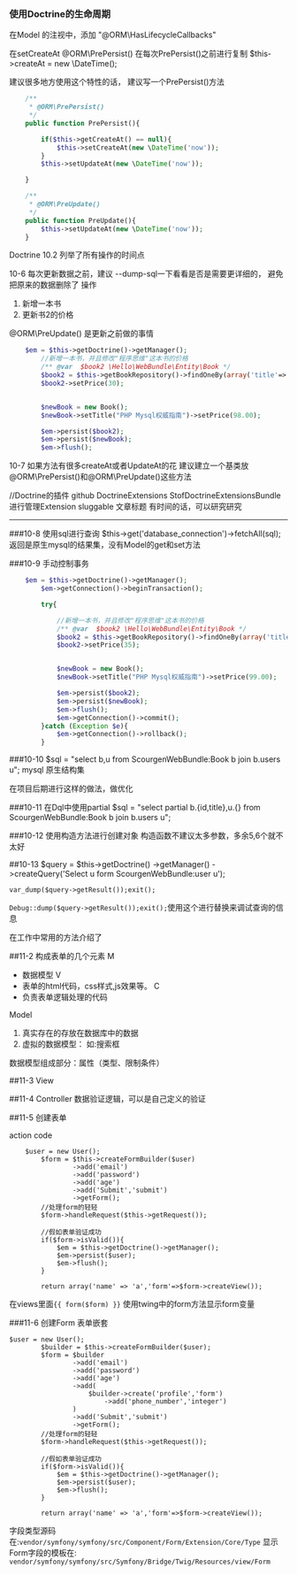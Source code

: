 
### 使用Doctrine的生命周期
在Model 的注视中，添加 "@ORM\HasLifecycleCallbacks"

在setCreateAt
@ORM\PrePersist() 在每次PrePersist()之前进行复制
$this->createAt = new \DateTime();

建议很多地方使用这个特性的话，
建议写一个PrePersist()方法

```php
    /**
     * @ORM\PrePersist()
     */
    public function PrePersist(){

        if($this->getCreateAt() == null){
            $this->setCreateAt(new \DateTime('now'));
        }
        $this->setUpdateAt(new \DateTime('now'));

    }

    /**
     * @ORM\PreUpdate()
     */
    public function PreUpdate(){
        $this->setUpdateAt(new \DateTime('now'));
    }
```

Doctrine 10.2 列举了所有操作的时间点

10-6
每次更新数据之前，建议 --dump-sql一下看看是否是需要更详细的，
避免把原来的数据删除了
操作
1. 新增一本书
2. 更新书2的价格


@ORM\PreUpdate()
是更新之前做的事情

```php
  	$em = $this->getDoctrine()->getManager();
        //新增一本书，并且修改"程序思维"这本书的价格
        /** @var  $book2 \Hello\WebBundle\Entity\Book */
        $book2 = $this->getBookRepository()->findOneBy(array('title'=>'程序员思维'));
        $book2->setPrice(30);


        $newBook = new Book();
        $newBook->setTitle("PHP Mysql权威指南")->setPrice(98.00);

        $em->persist($book2);
        $em->persist($newBook);
        $em->flush();
```

10-7
如果方法有很多createAt或者UpdateAt的花
建议建立一个基类放@ORM\PrePersist()和@ORM\PreUpdate()这些方法
 

//Doctrine的插件
github DoctrineExtensions
StofDoctrineExtensionsBundle进行管理Extension
sluggable 文章标题
有时间的话，可以研究研究


------


###10-8
使用sql进行查询
$this->get('database_connection')->fetchAll(sql);
返回是原生mysql的结果集，没有Model的get和set方法

###10-9 手动控制事务
```php
	$em = $this->getDoctrine()->getManager();
        $em->getConnection()->beginTransaction();

        try{

            //新增一本书，并且修改"程序思维"这本书的价格
            /** @var  $book2 \Hello\WebBundle\Entity\Book */
            $book2 = $this->getBookRepository()->findOneBy(array('title'=>'程序员思维'));
            $book2->setPrice(35);


            $newBook = new Book();
            $newBook->setTitle("PHP Mysql权威指南")->setPrice(99.00);

            $em->persist($book2);
            $em->persist($newBook);
            $em->flush();
            $em->getConnection()->commit();
        }catch (Exception $e){
            $em->getConnection()->rollback();
        }
```

###10-10
$sql = "select b,u from ScourgenWebBundle:Book b join b.users u";
mysql 原生结构集

在项目后期进行这样的做法，做优化

###10-11
在Dql中使用partial
$sql = "select partial b.{id,title},u.{} from ScourgenWebBundle:Book b
 join b.users u";

###10-12
使用构造方法进行创建对象
构造函数不建议太多参数，多余5,6个就不太好

##10-13
$query = $this->getDoctrine()
->getManager()
->createQuery('Select u form ScourgenWebBundle:user u');

`var_dump($query->getResult());exit();`

`Debug::dump($query->getResult());exit();`使用这个进行替换来调试查询的信息

在工作中常用的方法介绍了


##11-2 构成表单的几个元素
M
- 数据模型
V
- 表单的html代码，css样式,js效果等。
C
- 负责表单逻辑处理的代码


Model
1. 真实存在的存放在数据库中的数据
2. 虚拟的数据模型： 如:搜索框

数据模型组成部分：属性（类型、限制条件）


##11-3 View

##11-4 Controller
数据验证逻辑，可以是自己定义的验证

##11-5 创建表单

action code

```
	$user = new User();
        $form = $this->createFormBuilder($user)
                ->add('email')
                ->add('password')
                ->add('age')
                ->add('Submit','submit')
                ->getForm();
        //处理form的轻轻
        $form->handleRequest($this->getRequest());

        //假如表单验证成功
        if($form->isValid()){
            $em = $this->getDoctrine()->getManager();
            $em->persist($user);
            $em->flush();
        }
        
        return array('name' => 'a','form'=>$form->createView());
```

在views里面`{{ form($form) }}` 使用twing中的form方法显示form变量



###11-6 创建Form
表单嵌套
```
$user = new User();
        $builder = $this->createFormBuilder($user);
        $form = $builder
                ->add('email')
                ->add('password')
                ->add('age')
                ->add(
                    $builder->create('profile','form')
                        ->add('phone_number','integer')
                )
                ->add('Submit','submit')
                ->getForm();
        //处理form的轻轻
        $form->handleRequest($this->getRequest());

        //假如表单验证成功
        if($form->isValid()){
            $em = $this->getDoctrine()->getManager();
            $em->persist($user);
            $em->flush();
        }

        return array('name' => 'a','form'=>$form->createView());
```
字段类型源码在:`vendor/symfony/symfony/src/Component/Form/Extension/Core/Type`
显示Form字段的模板在: `vendor/symfony/symfony/src/Symfony/Bridge/Twig/Resources/view/Form`
